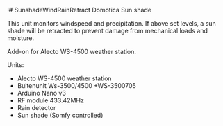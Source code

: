 l# SunshadeWindRainRetract
Domotica Sun shade

This unit monitors windspeed and precipitation. If above set levels, a sun shade will be retracted to prevent damage from mechanical loads and moisture.

Add-on for Alecto WS-4500 weather station.

Units:
- Alecto WS-4500 weather station
- Buitenunit Ws-3500/4500 +WS-3500705
- Arduino Nano v3
- RF module 433.42MHz
- Rain detector 
- Sun shade (Somfy controlled)


